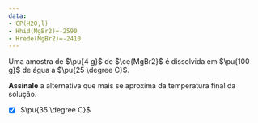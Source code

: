 ```yaml
---
data:
- CP(H2O,l)
- Hhid(MgBr2)=-2590
- Hrede(MgBr2)=-2410
---
```


Uma amostra de $\pu{4 g}$ de $\ce{MgBr2}$ é dissolvida em $\pu{100 g}$ de água a $\pu{25 \degree C}$.

**Assinale** a alternativa que mais se aproxima da temperatura final da solução.

- [x] $\pu{35 \degree C}$
